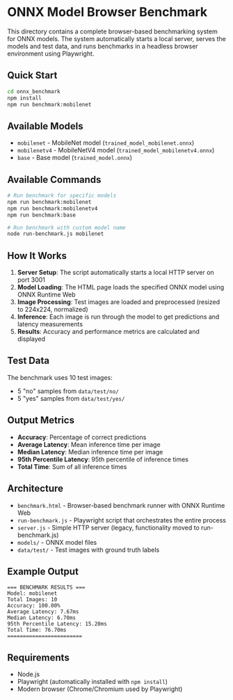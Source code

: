 # ONNX Model Browser Benchmark

This directory contains a complete browser-based benchmarking system for ONNX models. The system automatically starts a local server, serves the models and test data, and runs benchmarks in a headless browser environment using Playwright.

## Quick Start

```bash
cd onnx_benchmark
npm install
npm run benchmark:mobilenet
```

## Available Models

- `mobilenet` - MobileNet model (`trained_model_mobilenet.onnx`)
- `mobilenetv4` - MobileNetV4 model (`trained_model_mobilenetv4.onnx`)  
- `base` - Base model (`trained_model.onnx`)

## Available Commands

```bash
# Run benchmark for specific models
npm run benchmark:mobilenet
npm run benchmark:mobilenetv4
npm run benchmark:base

# Run benchmark with custom model name
node run-benchmark.js mobilenet
```

## How It Works

1. **Server Setup**: The script automatically starts a local HTTP server on port 3001
2. **Model Loading**: The HTML page loads the specified ONNX model using ONNX Runtime Web
3. **Image Processing**: Test images are loaded and preprocessed (resized to 224x224, normalized)
4. **Inference**: Each image is run through the model to get predictions and latency measurements
5. **Results**: Accuracy and performance metrics are calculated and displayed

## Test Data

The benchmark uses 10 test images:
- 5 "no" samples from `data/test/no/`
- 5 "yes" samples from `data/test/yes/`

## Output Metrics

- **Accuracy**: Percentage of correct predictions
- **Average Latency**: Mean inference time per image
- **Median Latency**: Median inference time per image  
- **95th Percentile Latency**: 95th percentile of inference times
- **Total Time**: Sum of all inference times

## Architecture

- `benchmark.html` - Browser-based benchmark runner with ONNX Runtime Web
- `run-benchmark.js` - Playwright script that orchestrates the entire process
- `server.js` - Simple HTTP server (legacy, functionality moved to run-benchmark.js)
- `models/` - ONNX model files
- `data/test/` - Test images with ground truth labels

## Example Output

```
=== BENCHMARK RESULTS ===
Model: mobilenet
Total Images: 10
Accuracy: 100.00%
Average Latency: 7.67ms
Median Latency: 6.70ms  
95th Percentile Latency: 15.20ms
Total Time: 76.70ms
========================
```

## Requirements

- Node.js
- Playwright (automatically installed with `npm install`)
- Modern browser (Chrome/Chromium used by Playwright)
